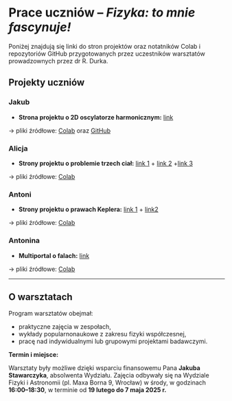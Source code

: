 # Prace uczniów – *Fizyka: to mnie fascynuje!*

Poniżej znajdują się linki do stron projektów oraz notatników Colab i repozytoriów GitHub przygotowanych przez uczestników warsztatów prowadzownych przez dr R. Durka.

## Projekty uczniów

### Jakub

- **Strona projektu o 2D oscylatorze harmonicznym:** [link](https://ihordai.github.io/Krzywa-L/) 

→ pliki źródłowe: [Colab](https://drive.google.com/drive/folders/1VGZuU4nMb7qu2rW-6Hrk0bXnQIpvAm-9?usp=sharing) oraz [GitHub](https://github.com/IhordaI/Krzywa-L)

### Alicja

- **Strony projektu o problemie trzech ciał:** [link 1](https://remigiuszdurka.github.io/fizykatomniefascynuje/fizyka-Alicja/Alicja-2D.html) + [link 2](https://remigiuszdurka.github.io/fizykatomniefascynuje/fizyka-Alicja/Alicja-n-body(e=0,01).html) +[link 3](https://remigiuszdurka.github.io/fizykatomniefascynuje/fizyka-Alicja/Alicja-n-body(final).html)

→ pliki źródłowe: [Colab](https://drive.google.com/drive/folders/1MIlMxHNB9ppnu4uvH_POYsXGEY2IOrG8?usp=sharing)

### Antoni

- **Strony projektu o prawach Keplera:** [link 1](https://remigiuszdurka.github.io/fizykatomniefascynuje/fizyka-Antoni/Antoni-jedna-trajektoria.html) + [link2](https://remigiuszdurka.github.io/fizykatomniefascynuje/fizyka-Antoni/Antoni-losowe-trajektorie.html)

→ pliki źródłowe: [Colab](https://drive.google.com/drive/folders/1VQp6FaMhu_pVxw3nD4XQwcYCEWKDZBHx?usp=sharing)

### Antonina

- **Multiportal o falach:** [link](https://remigiuszdurka.github.io/fizykatomniefascynuje/fizyka-Antonina/index.html)

→ pliki źródłowe: [Colab](https://drive.google.com/drive/folders/1pwzM2zdr3cLh_5CtNwn8G-rcSCTSiZbZ?usp=sharing)

---

## O warsztatach

Program warsztatów obejmał:
- praktyczne zajęcia w zespołach,
- wykłady popularnonaukowe z zakresu fizyki współczesnej,
- pracę nad indywidualnymi lub grupowymi projektami badawczymi.

**Termin i miejsce:**  

Warsztaty były możliwe dzięki wsparciu finansowemu Pana **Jakuba Stawarczyka**, absolwenta Wydziału. Zajęcia odbywały się na Wydziale Fizyki i Astronomii (pl. Maxa Borna 9, Wrocław) w środy, w godzinach **16:00–18:30**, w terminie od **19 lutego do 7 maja 2025 r.**

